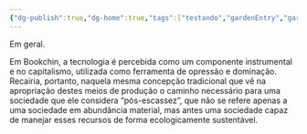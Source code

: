 ```yaml
---
{"dg-publish":true,"dg-home":true,"tags":["testando","gardenEntry","gardenEntry","gardenEntry","gardenEntry","gardenEntry","gardenEntry","gardenEntry","gardenEntry","gardenEntry"],"permalink":"/testes/","dgPassFrontmatter":true,"noteIcon":""}
---
```




Em geral.

Em Bookchin, a tecnologia é percebida como um componente instrumental e no capitalismo, utilizada como ferramenta de opressão e dominação. Recairia, portanto, naquela mesma concepção tradicional que vê na apropriação destes meios de produção o caminho necessário para uma sociedade que ele considera “pós-escassez”, que não se refere apenas a uma sociedade em abundância material, mas antes uma sociedade capaz de manejar esses recursos de forma ecologicamente sustentável.